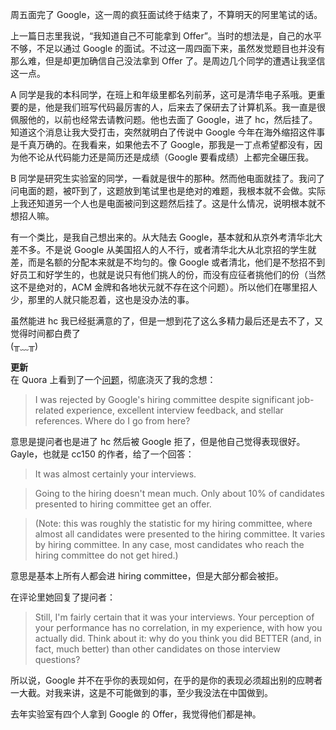 周五面完了 Google，这一周的疯狂面试终于结束了，不算明天的阿里笔试的话。

上一篇日志里我说，“我知道自己不可能拿到 Offer”。当时的想法是，自己的水平不够，不足以通过 Google 的面试。不过这一周四面下来，虽然发觉题目也并没有那么难，但是却更加确信自己没法拿到 Offer 了。是周边几个同学的遭遇让我坚信这一点。

A 同学是我的本科同学，在班上和年级里都名列前茅，这可是清华电子系哦。更重要的是，他是我们班写代码最厉害的人，后来去了保研去了计算机系。我一直是很佩服他的，以前也经常去请教问题。他也去面了 Google，进了 hc，然后挂了。知道这个消息让我大受打击，突然就明白了传说中 Google 今年在海外缩招这件事是千真万确的。在我看来，如果他去不了 Google，那我是一丁点希望都没有，因为他不论从代码能力还是简历还是成绩（Google 要看成绩）上都完全碾压我。

B 同学是研究生实验室的同学，一看就是很牛的那种。然而他电面就挂了。我问了问电面的题，被吓到了，这题放到笔试里也是绝对的难题，我根本就不会做。实际上我还知道另一个人也是电面被问到这题然后挂了。这是什么情况，说明根本就不想招人嘛。

有一个类比，是我自己想出来的。从大陆去 Google，基本就和从京外考清华北大差不多。不是说 Google 从美国招人的人不行，或者清华北大从北京招的学生就差，而是名额的分配本来就是不均匀的。像 Google 或者清北，他们是不愁招不到好员工和好学生的，也就是说只有他们挑人的份，而没有应征者挑他们的份（当然这不是绝对的，ACM 金牌和各地状元就不存在这个问题）。所以他们在哪里招人少，那里的人就只能忍着，这也是没办法的事。

虽然能进 hc 我已经挺满意的了，但是一想到花了这么多精力最后还是去不了，又觉得时间都白费了  
(╥﹏╥)

**更新**  
在 Quora 上看到了一个[问题][1]，彻底浇灭了我的念想：

>I was rejected by Google's hiring committee despite significant job-related experience, excellent interview feedback, and stellar references. Where do I go from here?

意思是提问者也是进了 hc 然后被 Google 拒了，但是他自己觉得表现很好。Gayle，也就是 cc150 的作者，给了一个回答：

> It was almost certainly your interviews. 

> Going to the hiring doesn't mean much. Only about 10% of candidates presented to hiring committee get an offer. 

> (Note: this was roughly the statistic for my hiring committee, where almost all candidates were presented to the hiring committee. It varies by hiring committee. In any case, most candidates who reach the hiring committee do not get hired.)

意思是基本上所有人都会进 hiring committee，但是大部分都会被拒。

在评论里她回复了提问者：

> Still, I'm fairly certain that it was your interviews. Your perception of your performance has no correlation, in my experience, with how you actually did. Think about it: why do you think you did BETTER (and, in fact, much better) than other candidates on those interview questions?

所以说，Google 并不在乎你的表现如何，在乎的是你的表现必须超出别的应聘者一大截。对我来讲，这是不可能做到的事，至少我没法在中国做到。

去年实验室有四个人拿到 Google 的 Offer，我觉得他们都是神。

[1]: http://www.quora.com/I-was-rejected-by-Googles-hiring-committee-despite-significant-job-related-experience-excellent-interview-feedback-and-stellar-references-Where-do-I-go-from-here